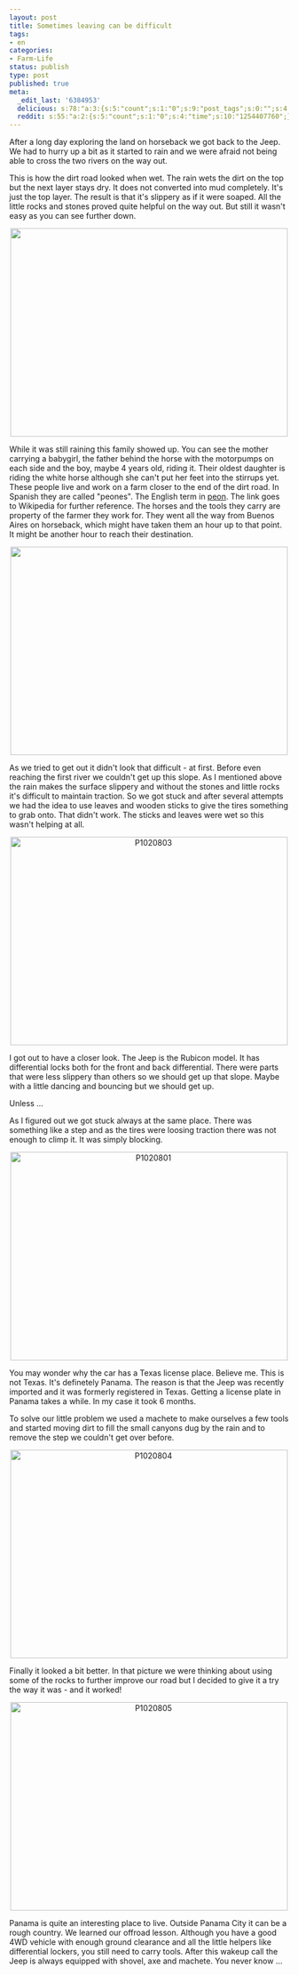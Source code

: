 ```yaml
---
layout: post
title: Sometimes leaving can be difficult
tags:
- en
categories:
- Farm-Life
status: publish
type: post
published: true
meta:
  _edit_last: '6384953'
  delicious: s:78:"a:3:{s:5:"count";s:1:"0";s:9:"post_tags";s:0:"";s:4:"time";s:10:"1254407775";}";
  reddit: s:55:"a:2:{s:5:"count";s:1:"0";s:4:"time";s:10:"1254407760";}";
---
```

After a long day exploring the land on horseback we got back to the Jeep. We had to hurry up a bit as it started to rain and we were afraid not being able to cross the two rivers on the way out.

This is how the dirt road looked when wet. The rain wets the dirt on the top but the next layer stays dry. It does not converted into mud completely. It's just the top layer. The result is that it's slippery as if it were soaped. All the little rocks and stones proved quite helpful on the way out. But still it wasn't easy as you can see further down.

<a href="http://www.flickr.com/photos/34665899@N00/3888825888" title="View '' on Flickr.com"><div style="text-align:center;"><img src="http://farm4.static.flickr.com/3447/3888825888_45abf09cd0.jpg" alt="" border="0" width="500" height="375" /></div></a>

While it was still raining this family showed up. You can see the mother carrying a babygirl, the father behind the horse with the motorpumps on each side and the boy, maybe 4 years old, riding it. Their oldest daughter is riding the white horse although she can't put her feet into the stirrups yet. These people live and work on a farm closer to the end of the dirt road. In Spanish they are called "peones". The English term in <a href="http://en.wikipedia.org/wiki/Peon">peon</a>. The link goes to Wikipedia for further reference. The horses and the tools they carry are property of the farmer they work for. They went all the way from Buenos Aires on horseback, which might have taken them an hour up to that point. It might be another hour to reach their destination.

<a href="http://www.flickr.com/photos/34665899@N00/3888837100" title="View '' on Flickr.com"><div style="text-align:center;"><img src="http://farm3.static.flickr.com/2460/3888837100_0421f0f71c.jpg" alt="" border="0" width="500" height="375" /></div></a>

As we tried to get out it didn't look that difficult - at first. Before even reaching the first river we couldn't get up this slope. As I mentioned above the rain makes the surface slippery and without the stones and little rocks it's difficult to maintain traction. So we got stuck and after several attempts we had the idea to use leaves and wooden sticks to give the tires something to grab onto. That didn't work. The sticks and leaves were wet so this wasn't helping at all.

<a href="http://www.flickr.com/photos/34665899@N00/3891654350" title="View 'P1020803' on Flickr.com"><div style="text-align:center;"><img src="http://farm3.static.flickr.com/2591/3891654350_f056bda862.jpg" alt="P1020803" border="0" width="500" height="375" /></div></a>

I got out to have a closer look. The Jeep is the Rubicon model. It has differential locks both for the front and back differential. There were parts that were less slippery than others so we should get up that slope. Maybe with a little dancing and bouncing but we should get up.

Unless ...

As I figured out we got stuck always at the same place. There was something like a step and as the tires were loosing traction there was not enough to climp it. It was simply blocking.

<a href="http://www.flickr.com/photos/34665899@N00/3890865085" title="View 'P1020801' on Flickr.com"><div style="text-align:center;"><img src="http://farm3.static.flickr.com/2611/3890865085_0c09b09345.jpg" alt="P1020801" border="0" width="500" height="375" /></div></a>

You may wonder why the car has a Texas license place. Believe me. This is not Texas. It's definetely Panama. The reason is that the Jeep was recently imported and it was formerly registered in Texas. Getting a license plate in Panama takes a while. In my case it took 6 months.

To solve our little problem we used a machete to make ourselves a few tools and started moving dirt to fill the small canyons dug by the rain and to remove the step we couldn't get over before.

<a href="http://www.flickr.com/photos/34665899@N00/3891653432" title="View 'P1020804' on Flickr.com"><div style="text-align:center;"><img src="http://farm3.static.flickr.com/2514/3891653432_4066887ddf.jpg" alt="P1020804" border="0" width="500" height="375" /></div></a>

Finally it looked a bit better. In that picture we were thinking about using some of the rocks to further improve our road but I decided to give it a try the way it was - and it worked!

<a href="http://www.flickr.com/photos/34665899@N00/3890862435" title="View 'P1020805' on Flickr.com"><div style="text-align:center;"><img src="http://farm3.static.flickr.com/2516/3890862435_64d29eccc9.jpg" alt="P1020805" border="0" width="500" height="375" /></div></a>

Panama is quite an interesting place to live. Outside Panama City it can be a rough country. We learned our offroad lesson. Although you have a good 4WD vehicle with enough ground clearance and all the little helpers like differential lockers, you still need to carry tools. After this wakeup call the Jeep is always equipped with shovel, axe and machete. You never know ...
